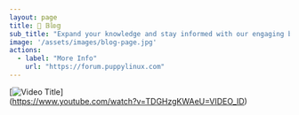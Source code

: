 ```yaml
---
layout: page
title: 📝 𝔹𝕝𝕠𝕘
sub_title: "Expand your knowledge and stay informed with our engaging blog posts"
image: '/assets/images/blog-page.jpg'
actions:
  - label: "More Info"
    url: "https://forum.puppylinux.com"   
---
```

[![Video Title](https://img.youtube.com/vi/VIDEO_ID/0.jpg)]  
(https://www.youtube.com/watch?v=TDGHzgKWAeU=VIDEO_ID)
